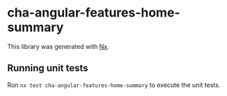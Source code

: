 # cha-angular-features-home-summary

This library was generated with [Nx](https://nx.dev).

## Running unit tests

Run `nx test cha-angular-features-home-summary` to execute the unit tests.
